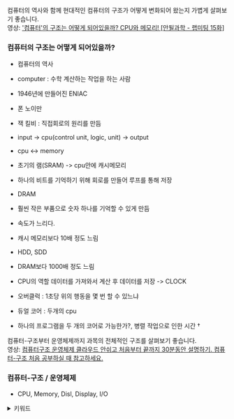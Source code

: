 컴퓨터의 역사와 함께 현대적인 컴퓨터의 구조가 어떻게 변화되어 왔는지 가볍게 살펴보기 좋습니다.  
영상: ['컴퓨터'의 구조는 어떻게 되어있을까? CPU와 메모리! [안될과학 - 랩미팅 15화]](https://youtu.be/SiC74U8aJbM)


### 컴퓨터의 구조는 어떻게 되어있을까?

- 컴퓨터의 역사
- computer : 수학 계산하는 작업을 하는 사람
- 1946년에 만들어진 ENIAC
- 폰 노이만
- 잭 킬비 : 직접회로의 원리를 만듬
- input -> cpu(control unit, logic, unit) -> output
- cpu ↔ memory

- 초기의 램(SRAM) -> cpu안에 캐시메모리
- 하나의 비트를 기억하기 위해 회로를 만들어 루프를 통해 저장

- DRAM
- 훨씬 작은 부품으로 숫자 하나를 기억할 수 있게 만듬
- 속도가 느리다.
- 캐시 메모리보다 10배 정도 느림

- HDD, SDD
- DRAM보다 1000배 정도 느림

- CPU의 역할 데이터를 가져와서 계산 후 데이터를 저장 -> CLOCK
- 오버클럭 : 1초당 위의 행동을 몇 번 할 수 있느냐

- 듀얼 코어 : 두개의 cpu
- 하나의 프로그램을 두 개의 코어로 가능한가?, 병렬 작업으로 인한 시간 †


컴퓨터-구조부터 운영체제까지 과목의 전체적인 구조를 살펴보기 좋습니다.  
영상: [컴퓨터구조 운영체제 클라우드 안쉬고 처음부터 끝까지 30분동안 설명하기. 컴퓨터-구조 처음 공부하실 때 참고하세요.](https://youtu.be/uMyKBYF48nY)


### 컴퓨터-구조 / 운영체제

- CPU, Memory, Disl, Display, I/O

<details>
<summary>키워드</summary>
CPU, Memory, Cache Memory, 운영체제와 커널, 임베디드, 프로세스/스레드, CPU 스케줄링, 스레드 동기화, 가상메모리, 데이터 흐름 개선, 가상기억장치관리, 디스크 스케줄링, RAID, 스토리지, IP - SAN(Storage Area Network), 스토리지 가상화, HSM(Hierarchical Storage Management), FAN(File Area Network), 분산처리 시스템과 클러스터링, FT/HA, ASP(Application Service Provider), DRS(Disaster Revocery SysTem), 유틸리티 컴퓨팅, 서비스로서의 소프트웨어 SaaS, P2P(Peer to Peer), 그리디 컴퓨팅, 클라우드 컴퓨팅
</details>
